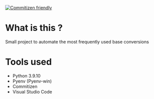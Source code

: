 [![Commitizen friendly](https://img.shields.io/badge/commitizen-friendly-brightgreen.svg)](http://commitizen.github.io/cz-cli/)

# What is this ?

Small project to automate the most frequently used base conversions

# Tools used

- Python 3.9.10
- Pyenv (Pyenv-win)
- Commitizen
- Visual Studio Code
